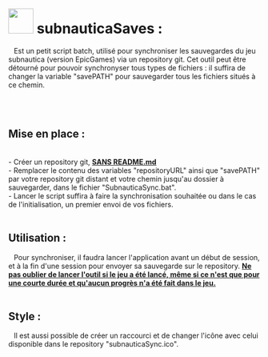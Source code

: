 # <h1><img src="subnauticaSync.ico" style="width: 50px;">  subnauticaSaves : </h1> &ensp; Est un petit script batch, utilisé pour synchroniser les sauvegardes du jeu subnautica (version EpicGames) via un repository git. Cet outil peut être détourné pour pouvoir synchronyser tous types de fichiers : il suffira de changer la variable "savePATH" pour sauvegarder tous les fichiers situés à ce chemin.
<br><br>

<h2>Mise en place : </h2> &ensp; 
<br>- Créer un repository git, <b><ins>SANS README.md</ins></b>
<br>- Remplacer le contenu des variables "repositoryURL" ainsi que "savePATH" par votre repository git distant et votre chemin jusqu'au dossier à sauvegarder, dans le fichier "SubnauticaSync.bat". 
<br>- Lancer le script suffira à faire la synchronisation souhaitée ou dans le cas de l'initialisation, un premier envoi de vos fichiers.
<br><br>

<h2>Utilisation : </h2> &ensp; Pour synchroniser, il faudra lancer l'application avant un début de session, et à la fin d'une session pour envoyer sa sauvegarde sur le repository. <b><ins>Ne pas oublier de lancer l'outil si le jeu a été lancé, même si ce n'est que pour une courte durée et qu'aucun progrès n'a été fait dans le jeu.</ins></b>
<br><br>

<h2>Style : </h2> &ensp; Il est aussi possible de créer un raccourci et de changer l'icône avec celui disponible dans le repository "subnauticaSync.ico".
